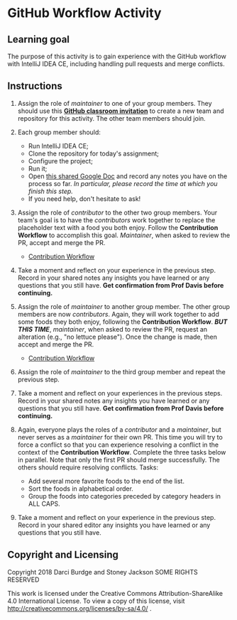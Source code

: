 # GitHub Workflow Activity

## Learning goal

The purpose of this activity is to gain experience with the GitHub workflow with IntelliJ IDEA CE, including handling pull requests and merge conflicts.

## Instructions

1. Assign the role of _maintainer_ to one of your group members. They should use this **[GitHub classroom invitation]()** to create a new team and repository for this activity. The other team members should join. 

1. Each group member should:

    - Run IntelliJ IDEA CE;
    - Clone the repository for today's assignment;
    - Configure the project;
    - Run it;
    - Open [this shared Google Doc](https://docs.google.com/document/d/1nmXnHzB3lVCibH7GBOUqPDiIjG7x67VOqJcoT3seRwQ/edit?usp=sharing) and record any notes you have on the process so far. _In particular, please record the time at which you finish this step._
    - If you need help, don't hesitate to ask!

1. Assign the role of _contributor_ to the other two group members. Your team's goal is to have the _contributors_ work together to replace the placeholder text with a food you both enjoy. Follow the __Contribution Workflow__ to accomplish this goal. _Maintainer_, when asked to review the PR, accept and merge the PR.
    * [Contribution Workflow](contribution-workflow.md)

1. Take a moment and reflect on your experience in the previous step. Record in your shared notes any insights you have learned or any questions that you still have. __Get confirmation from Prof Davis before continuing.__

1. Assign the role of _maintainer_ to another group member. The other group members are now _contributors_. Again, they will work together to add some foods they both enjoy, following the __Contribution Workflow__.  ___BUT THIS TIME___, _maintainer_, when asked to review the PR, request an alteration (e.g., "no lettuce please"). Once the change is made, then accept and merge the PR.
    * [Contribution Workflow](contribution-workflow.md)

1. Assign the role of _maintainer_ to the third group member and repeat the previous step.

1. Take a moment and reflect on your experiences in the previous steps. Record in your shared notes any insights you have learned or any questions that you still have. __Get confirmation from Prof Davis before continuing.__

1. Again, everyone plays the roles of a _contributor_ and a _maintainer_, but never serves as a _maintainer_ for their own PR. This time you will try to force a conflict so that you can experience resolving a conflict in the context of the __Contribution Workflow__. Complete the three tasks below in parallel. Note that only the first PR should merge successfully. The others should require resolving conflicts. Tasks:
    * Add several more favorite foods to the end of the list.
    * Sort the foods in alphabetical order.
    * Group the foods into categories preceded by category headers in ALL CAPS.

1. Take a moment and reflect on your experience in the previous step. Record in your shared editor any insights you have learned or any questions that you still have.


## Copyright and Licensing

Copyright 2018 Darci Burdge and Stoney Jackson SOME RIGHTS RESERVED

This work is licensed under the Creative Commons Attribution-ShareAlike 4.0 International License. To view a copy of this license, visit http://creativecommons.org/licenses/by-sa/4.0/ .
